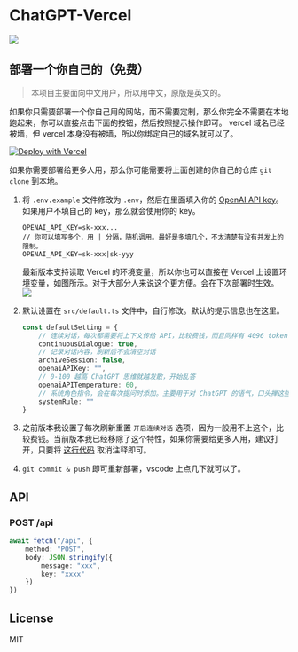 # ChatGPT-Vercel

![](assets/preview.png)

## 部署一个你自己的（免费）

> 本项目主要面向中文用户，所以用中文，原版是英文的。

如果你只需要部署一个你自己用的网站，而不需要定制，那么你完全不需要在本地跑起来，你可以直接点击下面的按钮，然后按照提示操作即可。 vercel 域名已经被墙，但 vercel 本身没有被墙，所以你绑定自己的域名就可以了。

[![Deploy with Vercel](https://vercel.com/button)](https://vercel.com/new/clone?repository-url=https://github.com/miloce/chatgpt/)

如果你需要部署给更多人用，那么你可能需要将上面创建的你自己的仓库 `git clone` 到本地。

1. 将 `.env.example` 文件修改为 `.env`，然后在里面填入你的 [OpenAI API key](https://platform.openai.com/account/api-keys)。如果用户不填自己的 key，那么就会使用你的 key。

    ```
    OPENAI_API_KEY=sk-xxx...
    // 你可以填写多个，用 | 分隔，随机调用。最好是多填几个，不太清楚有没有并发上的限制。
    OPENAI_API_KEY=sk-xxx|sk-yyy
    ```
    最新版本支持读取 Vercel 的环境变量，所以你也可以直接在 Vercel 上设置环境变量，如图所示。对于大部分人来说这个更方便。会在下次部署时生效。
    ![](assets/environment.png)
2. 默认设置在 `src/default.ts` 文件中，自行修改。默认的提示信息也在这里。
    ```ts
    const defaultSetting = {
        // 连续对话，每次都需要将上下文传给 API，比较费钱，而且同样有 4096 token 的限制
        continuousDialogue: true,
        // 记录对话内容，刷新后不会清空对话
        archiveSession: false,
        openaiAPIKey: "",
        // 0-100 越高 ChatGPT 思维就越发散，开始乱答
        openaiAPITemperature: 60,
        // 系统角色指令，会在每次提问时添加。主要用于对 ChatGPT 的语气，口头禅这些进行定制。
        systemRule: ""
    }
    ```
3. 之前版本我设置了每次刷新重置 `开启连续对话` 选项，因为一般用不上这个，比较费钱。当前版本我已经移除了这个特性，如果你需要给更多人用，建议打开，只要将 [这行代码](https://github.com/ourongxing/chatgpt-vercel/blob/main/src/components/Generator.tsx#L46) 取消注释即可。

4. `git commit & push` 即可重新部署，vscode 上点几下就可以了。

## API

### POST /api
```ts
await fetch("/api", {
    method: "POST",
    body: JSON.stringify({
        message: "xxx",
        key: "xxxx"
    })
})
```
## License

MIT
